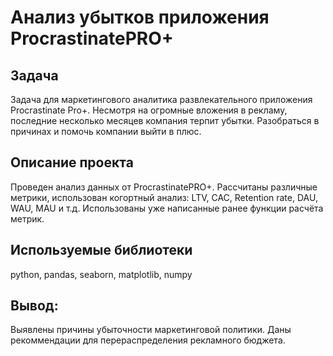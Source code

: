 # Анализ убытков приложения ProcrastinatePRO+
## Задача
Задача для маркетингового аналитика развлекательного приложения Procrastinate Pro+. Несмотря на огромные вложения в рекламу,
последние несколько месяцев компания терпит убытки. Разобраться в причинах и помочь компании выйти в плюс.
## Описание проекта
Проведен анализ данных от ProcrastinatePRO+.
Рассчитаны различные метрики, использован когортный анализ: LTV, CAC, Retention rate, DAU, WAU, MAU и т.д.
Использованы уже написанные ранее функции расчёта метрик.
## Используемые библиотеки
python, pandas, seaborn, matplotlib, numpy
## Вывод:
Выявлены причины убыточности маркетинговой политики. Даны рекоммендации для перераспределения рекламного бюджета.
